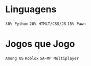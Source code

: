 # Linguagens
```30% Python```
```20% HTMLT/CSS/JS```
```15% Pawn```

# Jogos que Jogo
```Among US```
```Roblox```
```SA-MP Multiplayer```
